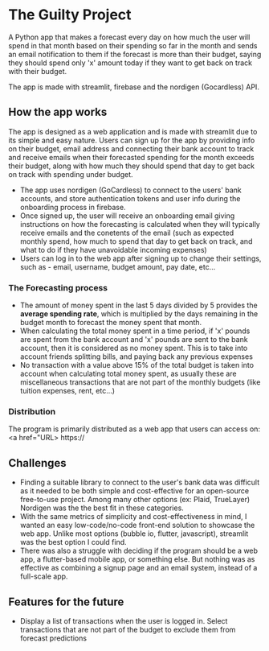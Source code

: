 # The Guilty Project
A Python app that makes a forecast every day on how much the user will spend in that month based on their spending so far in the month and sends an email notification to them if the forecast is more than their budget, saying they should spend only 'x' amount today if they want to get back on track with their budget. 

The app is made with streamlit, firebase and the nordigen (Gocardless) API.

## How the app works

The app is designed as a web application and is made with streamlit due to its simple and easy nature. Users can sign up for the app by providing info on their budget, email address and connecting their bank account to track and receive emails when their forecasted spending for the month exceeds their budget, along with how much they should spend that day to get back on track with spending under budget. 

- The app uses nordigen (GoCardless) to connect to the users' bank accounts, and store authentication tokens and user info during the onboarding process in firebase.
- Once signed up, the user will receive an onboarding email giving instructions on how the forecasting is calculated when they will typically receive emails and the conetents of the email (such as expected monthly spend, how much to spend that day to get back on track, and what to do if they have unavoidable incoming expenses)
- Users can log in to the web app after signing up to change their settings, such as - email, username, budget amount, pay date, etc...

### The Forecasting process
- The amount of money spent in the last 5 days divided by 5 provides the **average spending rate**, which is multiplied by the days remaining in the budget month to forecast the money spent that month.
- When calculating the total money spent in a time period, if 'x' pounds are spent from the bank account and 'x' pounds are sent to the bank account, then it is considered as no money spent. This is to take into account friends splitting bills, and paying back any previous expenses
- No transaction with a value above 15% of the total budget is taken into account when calculating total money spent, as usually these are miscellaneous transactions that are not part of the monthly budgets (like tuition expenses, rent, etc...)

### Distribution
The program is primarily distributed as a web app that users can access on: <a href="URL> https:// </a>


## Challenges

- Finding a suitable library to connect to the user's bank data was difficult as it needed to be both simple and cost-effective for an open-source free-to-use project. Among many other options (ex: Plaid, TrueLayer) Nordigen was the the best fit in these categories.
- With the same metrics of simplicity and cost-effectiveness in mind, I wanted an easy low-code/no-code front-end solution to showcase the web app. Unlike most options (bubble io, flutter, javascript), streamlit was the best option I could find.
- There was also a struggle with deciding if the program should be a web app, a flutter-based mobile app, or something else. But nothing was as effective as combining a signup page and an email system, instead of a full-scale app.


## Features for the future
- Display a list of transactions when the user is logged in. Select transactions that are not part of the budget to exclude them from forecast predictions


